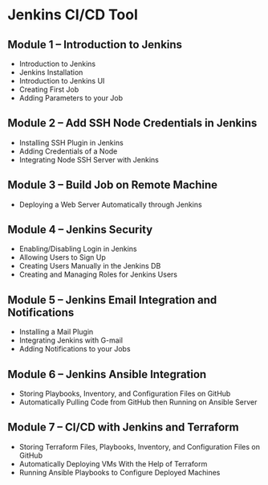 # Jenkins CI/CD Tool

## Module 1 – Introduction to Jenkins
- Introduction to Jenkins
- Jenkins Installation
- Introduction to Jenkins UI
- Creating First Job
- Adding Parameters to your Job

## Module 2 – Add SSH Node Credentials in Jenkins
- Installing SSH Plugin in Jenkins
- Adding Credentials of a Node
- Integrating Node SSH Server with Jenkins

## Module 3 – Build Job on Remote Machine
- Deploying a Web Server Automatically through Jenkins

## Module 4 – Jenkins Security
- Enabling/Disabling Login in Jenkins
- Allowing Users to Sign Up
- Creating Users Manually in the Jenkins DB
- Creating and Managing Roles for Jenkins Users

## Module 5 – Jenkins Email Integration and Notifications
- Installing a Mail Plugin
- Integrating Jenkins with G-mail
- Adding Notifications to your Jobs

## Module 6 – Jenkins Ansible Integration
- Storing Playbooks, Inventory, and Configuration Files on GitHub
- Automatically Pulling Code from GitHub then Running on Ansible Server

## Module 7 – CI/CD with Jenkins and Terraform
- Storing Terraform Files, Playbooks, Inventory, and Configuration Files on GitHub
- Automatically Deploying VMs With the Help of Terraform
- Running Ansible Playbooks to Configure Deployed Machines
